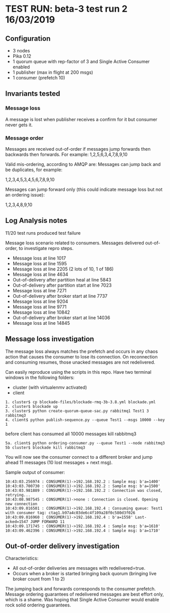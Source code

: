 # TEST RUN: beta-3 test run 2 16/03/2019

## Configuration
- 3 nodes
- Pika 0.12
- 1 quorum queue with rep-factor of 3 and Single Active Consumer enabled
- 1 publisher (max in flight at 200 msgs)
- 1 consumer (prefetch 10)

## Invariants tested
### Message loss
A  message is lost when publisher receives a confirm for it but consumer never gets it.

### Message order
Messages are received out-of-order if messages jump forwards then backwards then forwards.
For example:
1,2,5,6,3,4,7,8,9,10

Valid mis-ordering, according to AMQP are:
Messages can jump back and be duplicates, for example:

1,2,3,4,5,3,4,5,6,7,8,9,10

Messages can jump forward only (this could indicate message loss but not an ordering issue):

1,2,3,4,8,9,10

## Log Analysis notes
11/20 test runs produced test failure

Message loss scenario related to consumers.
Messages delivered out-of-order, to investigate repro steps.


- Message loss at line 1017
- Message loss at line 1595
- Message loss at line 2205 (2 lots of 10, 1 of 186)
- Message loss at line 4634
- Out-of-delivery after partition heal at line 5843
- Out-of-delivery after partition start at line 7023
- Message loss at line 7271
- Out-of-delivery after broker start at line 7737
- Message loss at line 9204
- Message loss at line 9771
- Message loss at line 10842
- Out-of-delivery after broker start at line 14036
- Message loss at line 14845

## Message loss investigation
The message loss always matches the prefetch and occurs 
in any chaos action that causes the consumer to lose 
its connection. On reconnection and consuming resumes,
those unacked messages are not redelivered.

Can easily reproduce using the scripts in this repo. Have
two terminal windows in the following folders:
- cluster (with virtualenmv activated)
- client

```
1. cluster$ cp blockade-files/blockade-rmq-3b-3.8.yml blockade.yml
2. cluster$ blockade up
3. cluster$ python create-quorum-queue-sac.py rabbitmq1 Test1 3 rabbitmq3
4. client$ python publish-sequence.py --queue Test1 --msgs 10000 --key 1 
```

before client has consumed all 10000 messages kill rabbitmq3
```
5a. client$ python ordering-consumer.py --queue Test1 --node rabbitmq3
5b cluster$ blockade kill rabbitmq3
```

You will now see the consumer connect to a different broker and jump 
ahead 11 messages (10 lost messages + next msg).

Sample output of consumer:
```
10:43:03.256974 : CONSUMER(1)->192.168.192.2 : Sample msg: b'a=1400'  
10:43:03.700730 : CONSUMER(1)->192.168.192.2 : Sample msg: b'a=1500'  
10:43:03.981889 : CONSUMER(1)->192.168.192.2 : Connection was closed, retrying...
10:43:08.987545 : CONSUMER(1)->none : Connection is closed. Opening new connection
10:43:09.016501 : CONSUMER(1)->192.168.192.4 : Consuming queue: Test1 with consumer tag: ctag1.b97a4c03de6c4f109a28f0c580d3f026
10:43:09.016960 : CONSUMER(1)->192.168.192.4 : b'a=1558' Last-acked=1547 JUMP FORWARD 11  
10:43:09.171745 : CONSUMER(1)->192.168.192.4 : Sample msg: b'a=1610'  
10:43:09.462396 : CONSUMER(1)->192.168.192.4 : Sample msg: b'a=1710'  
```

## Out-of-order delivery investigation
Characteristics:
- All out-of-order deliveries are messages with redelivered=true.
- Occurs when a broker is started bringing back quorum (bringing live broker count from 1 to 2)

The jumping back and forwards corresponds to the consumer prefetch.
Message ordering guarantees of redelivered messages are best effort only,
which is a shame. Was hoping that Single Active Consumer would enable
rock solid ordering guarantees.
